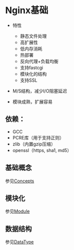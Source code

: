 # Nginx基础

- 特性
    - 静态文件处理
    - 高扩展性
    - 低内存消耗
    - 热部署
    - 反向代理+负载均衡
    - 支持fastcgi
    - 模块化的结构
    - 支持SSL

- M/S结构，减少I/O阻塞延迟

- 模块成熟，扩展容易

## 依赖：
- GCC
- PCRE库（用于支持正则）
- zlib（内置gzip压缩）
- openssl（https, sha1, md5）


## 基础概念
参见[Concepts](/nginx/Structure/Concepts.md)

## 模块化
参见[Module](/nginx/Structure/Module.md)

## 数据结构
参见[DataType](/nginx/Structure/DataType.md)